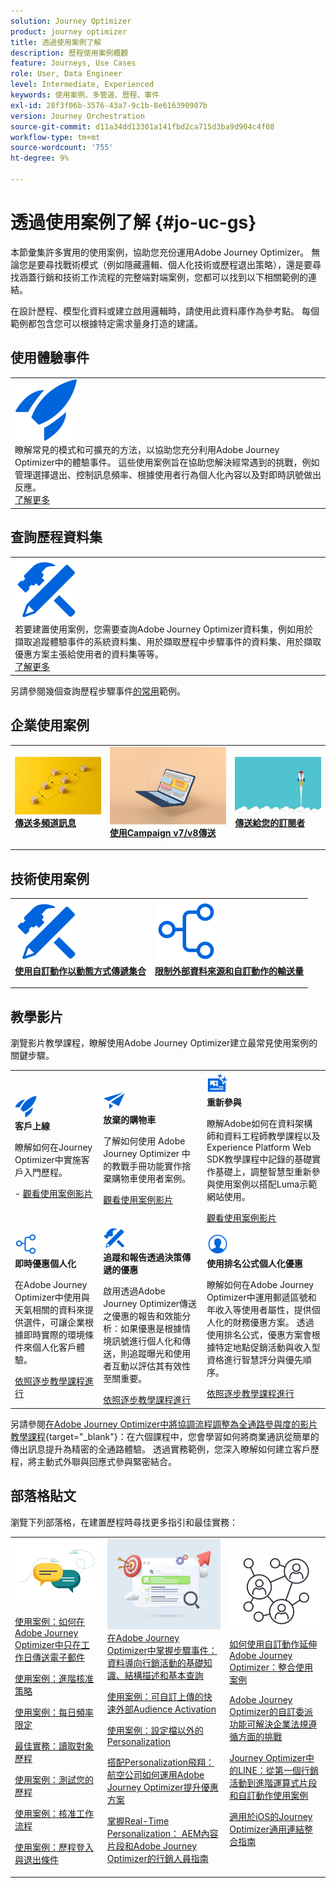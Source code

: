```yaml
---
solution: Journey Optimizer
product: journey optimizer
title: 透過使用案例了解
description: 歷程使用案例概觀
feature: Journeys, Use Cases
role: User, Data Engineer
level: Intermediate, Experienced
keywords: 使用案例、多管道、歷程、事件
exl-id: 28f3f06b-3576-43a7-9c1b-8e616390907b
version: Journey Orchestration
source-git-commit: d11a34dd13301a141fbd2ca715d3ba9d904c4f08
workflow-type: tm+mt
source-wordcount: '755'
ht-degree: 9%

---
```


# 透過使用案例了解 {#jo-uc-gs}

本節彙集許多實用的使用案例，協助您充份運用Adobe Journey Optimizer。 無論您是要尋找戰術模式（例如隱藏邏輯、個人化技術或歷程退出策略），還是要尋找涵蓋行銷和技術工作流程的完整端對端案例，您都可以找到以下相關範例的連結。

在設計歷程、模型化資料或建立啟用邏輯時，請使用此資料庫作為參考點。 每個範例都包含您可以根據特定需求量身打造的建議。


## 使用體驗事件

<table style="table-layout:fixed">
<tr style="border: 0;">
  <td>
    <div>
    <a href="exp-event-lookup.md">
    <img alt="體驗事件查詢最佳實務" src="../assets/do-not-localize/icon-quick-start.svg" /></a> 
    <br>瞭解常見的模式和可擴充的方法，以協助您充分利用Adobe Journey Optimizer中的體驗事件。 這些使用案例旨在協助您解決經常遇到的挑戰，例如管理選擇退出、控制訊息頻率、根據使用者行為個人化內容以及對即時訊號做出反應。
    </div>
      <div>
     <a href="exp-event-lookup.md">了解更多</a></div>
    </div>
  </td>
</tr>
</table>


## 查詢歷程資料集

<table style="table-layout:fixed">
<tr style="border: 0;">
  <td>
    <div>
    <a href="../data/datasets-query-examples.md">
    <img alt="查詢範例" src="../assets/do-not-localize/icon-configure.svg"/></a> 
    <br>若要建置使用案例，您需要查詢Adobe Journey Optimizer資料集，例如用於擷取追蹤體驗事件的系統資料集、用於擷取歷程中步驟事件的資料集、用於擷取優惠方案主張給使用者的資料集等等。
    </div>
      <div>
     <a href="../data/datasets-query-examples.md">了解更多</a></div>
    </div>
  </td>
</tr>
</table>

另請參閱幾個查詢歷程步驟事件[的常用](../reports/query-examples.md)範例。


## 企業使用案例

<table style="table-layout:fixed"><tr style="border: 0;">
<td>
<a href="../building-journeys/journeys-uc.md">
<img alt="傳送多頻道訊息" src="../assets/do-not-localize/start-journey.jpeg">
</a>
<div>
<a href="../building-journeys/journeys-uc.md"><strong>傳送多頻道訊息</strong></a>
</div>
<p>
</td>
<td>
<a href="ajo-ac.md">
<img alt="使用行銷活動傳送訊息" src="../assets/do-not-localize/start-interface.jpeg">
</a>
<div><a href="ajo-ac.md"><strong>使用Campaign v7/v8傳送</strong>
</div>
<p>
</td>
<td>
<a href="message-to-subscribers-uc.md">
<img alt="傳送訊息給訂閱者" src="../assets/do-not-localize/start-quick.png">
</a>
<div>
<a href="message-to-subscribers-uc.md"><strong>傳送給您的訂閱者</strong></a>
</div>
<p></td>
</tr></table>

## 技術使用案例

<table style="table-layout:fixed"><tr style="border: 0;">
<td>
<a href="collections.md">
<img alt="使用自訂動作動態傳遞集合" src="../assets/do-not-localize/icon-configure.svg">
</a>
<div>
<a href="collections.md"><strong>使用自訂動作以動態方式傳遞集合</strong></a>
</div>
<p>
</td>
<td>
<a href="limit-throughput.md">
<img alt="使用「外部資料來源」與「自訂動作」限制輸送量" src="../assets/do-not-localize/icon-first-journey.svg">
</a>
<div><a href="limit-throughput.md"><strong>限制外部資料來源和自訂動作的輸送量</strong></a>
</div>
<p>
</td>
</tr></table>

## 教學影片

瀏覽影片教學課程，瞭解使用Adobe Journey Optimizer建立最常見使用案例的關鍵步驟。


<table style="table-layout:auto">
  <tr style="border: 0;">
    <td>
      <img src="../assets/do-not-localize/icon-quick-start.svg" width="35px">
    <br/>
      <strong>客戶上線</strong><br/><p>瞭解如何在Journey Optimizer中實施客戶入門歷程。</p> - <a href="https://experienceleague.adobe.com/zh-hant/docs/journey-optimizer-learn/tutorials/use-cases/customer-onboarding" target="_blank">觀看使用案例影片</a>
    </td>
    <td>
      <img src="../assets/do-not-localize/icon-campaign.svg" width="35px">
    <br/>
      <strong>放棄的購物車</strong><br/><p>了解如何使用 Adobe Journey Optimizer 中的教戰手冊功能實作捨棄購物車使用者案例。</p><a href="https://experienceleague.adobe.com/zh-hant/docs/journey-optimizer-learn/tutorials/use-cases/abandoned-cart" target="_blank">觀看使用案例影片</a>
    </td>
    <td>
      <img src="../assets/do-not-localize/icon-content.svg" width="35px">
    <br/>
      <strong>重新參與</strong><br/><p>瞭解Adobe如何在資料架構師和資料工程師教學課程以及Experience Platform Web SDK教學課程中記錄的基礎實作基礎上，調整智慧型重新參與使用案例以搭配Luma示範網站使用。</p><a href="https://experienceleague.adobe.com/zh-hant/docs/experience-platform/rtcdp/use-cases/personalization-insights-engagement/use-cases-luma" target="_blank">觀看使用案例影片</a> 
    </td>
  </tr>
  <tr style="border: 0;">
    <td>
      <img src="../assets/do-not-localize/icon-experience.svg" width="35px">
    <br/>
      <strong>即時優惠個人化</strong><br/><p>在Adobe Journey Optimizer中使用與天氣相關的資料來提供選件，可讓企業根據即時實際的環境條件來個人化客戶體驗。</p><a href="https://experienceleague.adobe.com/zh-hant/docs/journey-optimizer-learn/personalizing-offers-with-real-time-weather-data/introduction" target="_blank">依照逐步教學課程進行</a>
    </td>
    <td>
      <img src="../assets/do-not-localize/icon-configure.svg" width="35px">
    <br/>
      <strong>追蹤和報告透過決策傳遞的優惠</strong><br/><p>啟用透過Adobe Journey Optimizer傳送之優惠的報告和效能分析：如果優惠是根據情境訊號進行個人化和傳送，則追蹤曝光和使用者互動以評估其有效性至關重要。</p><a href="https://experienceleague.adobe.com/zh-hant/docs/journey-optimizer-learn/reporting-on-ajo-od/introduction" target="_blank">依照逐步教學課程進行</a> 
    </td>
    <td>
      <img src="../assets/do-not-localize/icon_profile-audience.svg" width="35px">
    <br/>
      <strong>使用排名公式個人化優惠</strong><br/><p>瞭解如何在Adobe Journey Optimizer中運用郵遞區號和年收入等使用者屬性，提供個人化的財務優惠方案。 透過使用排名公式，優惠方案會根據特定地點促銷活動與收入型資格進行智慧評分與優先順序。</p><a href="https://experienceleague.adobe.com/zh-hant/docs/journey-optimizer-learn/personalizing-offers-with-ranking-formulas-based-on-user-zip-code-and-income/introduction" target="_blank">依照逐步教學課程進行</a> 
    </td>
  </tr>
</table>

另請參閱[在Adobe Journey Optimizer中將協調流程調整為全通路參與度的影片教學課程](https://experienceleague.adobe.com/zh-hant/docs/journey-optimizer-learn/scaling-orchestration-to-omnichannel-engagement/introduction){target="_blank"}：在六個課程中，您會學習如何將商業通訊從簡單的傳出訊息提升為精密的全通路體驗。 透過實務範例，您深入瞭解如何建立客戶歷程，將主動式外聯與回應式參與緊密結合。



## 部落格貼文

瀏覽下列部落格，在建置歷程時尋找更多指引和最佳實務：

<table style="table-layout:fixed"><tr style="border: 0;">
<td>
<img alt="部落格貼文" src="../assets/do-not-localize/community.jpeg">
<div>
<p><a href="https://experienceleaguecommunities.adobe.com/t5/journey-optimizer-blogs/how-to-send-emails-only-on-weekdays-in-adobe-journey-optimizer/ba-p/760400" target="_blank">使用案例：如何在Adobe Journey Optimizer中只在工作日傳送電子郵件</a></p>
<p><a href="https://experienceleaguecommunities.adobe.com/t5/journey-optimizer-blogs/advanced-approval-strategies-in-adobe-journey-optimizer/ba-p/761396" target="_blank">使用案例：進階核准策略</a></p>
<p><a href="https://experienceleaguecommunities.adobe.com/t5/journey-optimizer-blogs/elevate-customer-experience-with-daily-frequency-capping-in-ajo/ba-p/761510" target="_blank">使用案例：每日頻率限定</a></p>
<p><a href="https://experienceleaguecommunities.adobe.com/t5/journey-optimizer-blogs/mastering-read-audience-journeys-in-adobe-journey-optimizer-a/ba-p/761445" target="_blank">最佳實務：讀取對象歷程</a></p>
<p><a href="https://experienceleaguecommunities.adobe.com/t5/journey-optimizer-blogs/from-plan-to-perfection-how-to-test-your-ajo-journeys-for-10/ba-p/761270" target="_blank">使用案例：測試您的歷程</a></p>
<p><a href="https://experienceleaguecommunities.adobe.com/t5/journey-optimizer-blogs/deliver-with-confidence-approval-workflows-across-adobe-journey/ba-p/760900" target="_blank">使用案例：核准工作流程</a></p>
<p><a href="https://experienceleaguecommunities.adobe.com/t5/journey-optimizer-blogs/mastering-journey-entry-and-exit-criteria-in-adobe-journey/ba-p/760958" target="_blank">使用案例：歷程登入與退出條件</a></p>
</div>
<p>
</td>
<td>
<img alt="歷程中的步驟事件" src="../assets/do-not-localize/list.jpeg">
<div>
<a href="https://experienceleaguecommunities.adobe.com/t5/journey-optimizer-blogs/mastering-step-events-in-adobe-journey-optimizer-fundamentals/ba-p/762024" target="_blank">在Adobe Journey Optimizer中掌握步驟事件：資料導向行銷活動的基礎知識、結構描述和基本查詢
</a></p>
<p><a href="https://experienceleaguecommunities.adobe.com/t5/journey-optimizer-blogs/fast-external-audience-activation-with-custom-upload/ba-p/761658" target="_blank">使用案例：可自訂上傳的快速外部Audience Activation</a></p>
<p><a href="https://experienceleaguecommunities.adobe.com/t5/journey-optimizer-blogs/personalization-beyond-the-ajo-profile-bringing-non-profile/ba-p/769225" target="_blank">使用案例：設定檔以外的Personalization
</a></p>
<p><a href="https://experienceleaguecommunities.adobe.com/t5/journey-optimizer-blogs/take-flight-with-personalization-how-airlines-can-elevate-offers/ba-p/767513" target="_blank">搭配Personalization飛翔：航空公司如何運用Adobe Journey Optimizer提升優惠方案
</a></p>
<p><a href="https://experienceleaguecommunities.adobe.com/t5/journey-optimizer-blogs/mastering-real-time-personalization-a-marketer-s-guide-to-aem/ba-p/762606" target="_blank">掌握Real-Time Personalization： AEM內容片段和Adobe Journey Optimizer的行銷人員指南
</a></p>
</div>
<p></td>
<td>
<img alt="自訂動作" src="../assets/do-not-localize/step-event.jpeg">
<div><p><a href="https://experienceleaguecommunities.adobe.com/t5/journey-optimizer-blogs/how-to-extend-adobe-journey-optimizer-with-custom-actions/ba-p/761323" target="_blank">如何使用自訂動作延伸Adobe Journey Optimizer：整合使用案例
</a></p>
</div>
<div><p><a href="https://experienceleaguecommunities.adobe.com/t5/journey-optimizer-blogs/breaking-down-barriers-how-adobe-journey-optimizer-s-custom/ba-p/759223" target="_blank">Adobe Journey Optimizer的自訂委派功能可解決企業法規遵循方面的挑戰
</a></p>
</div>
<div><p><a href="https://experienceleaguecommunities.adobe.com/t5/journey-optimizer-blogs/line-in-ajo-from-first-campaign-to-advanced-expression-fragment/ba-p/771048" target="_blank">Journey Optimizer中的LINE：從第一個行銷活動到進階運算式片段和自訂動作使用案例
</a></p>
</div>
<div><p><a href="https://experienceleaguecommunities.adobe.com/t5/journey-optimizer-blogs/ajo-universal-link-integration-guide-for-ios/ba-p/768669" target="_blank">適用於iOS的Journey Optimizer通用連結整合指南
</a></p>
</div>
</td>
</tr></table>